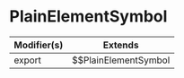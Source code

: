 # PlainElementSymbol

| Modifier(s)                            | Extends                                    |
|----------------------------------------|--------------------------------------------|
| export | $$PlainElementSymbol |